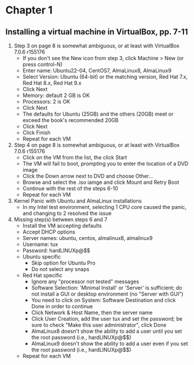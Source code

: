 # Chapter 1

## Installing a virtual machine in VirtualBox, pp. 7-11
1. Step 3 on page 8 is somewhat ambiguous, or at least with VirtualBox 7.0.6 r155176
    - If you don't see the New icon from step 3, click Machine > New (or press control-N)
    - Enter name: Ubuntu22-04, CentOS7, AlmaLinux8, AlmaLinux9
    - Select Version: Ubuntu (64-bit) or the matching version, Red Hat 7.x, Red Hat 8.x, Red Hat 9.x
    - Click Next
    - Memory: default 2 GB is OK
    - Processors: 2 is OK
    - Click Next
    - The defaults for Ubuntu (25GB) and the others (20GB) meet or exceed the book's recommended 20GB
    - Click Next
    - Click Finish
    - Repeat for each VM
2. Step 4 on page 8 is somewhat ambiguous, or at least with VirtualBox 7.0.6 r155176
    - Click on the VM from the list, the click Start
    - The VM will fail to boot, prompting you to enter the location of a DVD image
    - Click the Down arrow next to DVD and choose Other...
    - Browse and select the .iso iamge and click Mount and Retry Boot
    - Continue with the rest of the steps 6-10
    - Repeat for each VM
3. Kernel Panic with Ubuntu and AlmaLinux installations
    - In my Intel test environment, selecting 1 CPU core caused the panic, and changing to 2 resolved the issue
4. Missing step(s) between steps 6 and 7
    - Install the VM accepting defaults
    - Accept DHCP options
    - Server names: ubuntu, centos, almalinux8, almalinux9
    - Username: tux
    - Password: hardLINUXp@$$
    - Ubuntu specific
        - Skip option for Ubuntu Pro
        - Do not select any snaps
    - Red Hat specific
        - Ignore any "processor not tested" messages
        - Software Selection: 'Minimal Install' or 'Server' is sufficient; do not install a GUI or desktop environment (no "Server with GUI")
        - You need to click on System: Software Destination and click Done in order to continue
        - Click Network & Host Name, then the server name
        - Click User Creation, add the user tux and set the password; be sure to check "Make this user administrator", click Done
        - AlmaLinux8 doesn't show the ability to add a user until you set the root password (i.e., hardLINUXp@$$)
        - AlmaLinux9 doesn't show the ability to add a user even if you set the root password (i.e., hardLINUXp@$$)
    - Repeat for each VM
